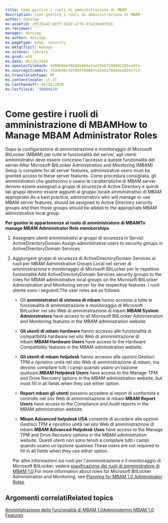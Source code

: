 ```yaml
---
title: Come gestire i ruoli di amministrazione di MBAM
description: Come gestire i ruoli di amministrazione di MBAM
author: dansimp
ms.assetid: c0f25a42-dbff-418d-a776-4fe23ee07d16
ms.reviewer: ''
manager: dansimp
ms.author: dansimp
ms.pagetype: mdop, security
ms.mktglfcycl: manage
ms.sitesec: library
ms.prod: w10
ms.date: 06/16/2016
ms.openlocfilehash: 9d00b8ebf66d2b066afae33e67298691285ce9fa
ms.sourcegitcommit: 354664bc527d93f80687cd2eba70d1eea024c7c3
ms.translationtype: MT
ms.contentlocale: it-IT
ms.lasthandoff: 06/26/2020
ms.locfileid: "10804624"
---
```

# <span data-ttu-id="54ee8-103">Come gestire i ruoli di amministrazione di MBAM</span><span class="sxs-lookup"><span data-stu-id="54ee8-103">How to Manage MBAM Administrator Roles</span></span>


<span data-ttu-id="54ee8-104">Dopo la configurazione di amministrazione e monitoraggio di Microsoft BitLocker (MBAM) per tutte le funzionalità del server, agli utenti amministrativi deve essere concesso l'accesso a queste funzionalità del server.</span><span class="sxs-lookup"><span data-stu-id="54ee8-104">After Microsoft BitLocker Administration and Monitoring (MBAM) Setup is complete for all server features, administrative users must be granted access to these server features.</span></span> <span data-ttu-id="54ee8-105">Come procedura consigliata, gli amministratori che gestiscono o usano le caratteristiche di MBAM server devono essere assegnati a gruppi di sicurezza di Active Directory e quindi tali gruppi devono essere aggiunti al gruppo locale amministrativo di MBAM appropriato.</span><span class="sxs-lookup"><span data-stu-id="54ee8-105">As a best practice, administrators who will manage or use MBAM server features, should be assigned to Active Directory security groups and then those groups should be added to the appropriate MBAM administrative local group.</span></span>

**<span data-ttu-id="54ee8-106">Per gestire le appartenenze al ruolo di amministratore di MBAM</span><span class="sxs-lookup"><span data-stu-id="54ee8-106">To manage MBAM Administrator Role memberships</span></span>**

1.  <span data-ttu-id="54ee8-107">Assegnare utenti amministrativi ai gruppi di sicurezza in Servizi ActiveDirectoryDomain.</span><span class="sxs-lookup"><span data-stu-id="54ee8-107">Assign administrative users to security groups in ActiveDirectoryDomain Services.</span></span>

2.  <span data-ttu-id="54ee8-108">Aggiungere gruppi di sicurezza di ActiveDirectoryDomain Services ai ruoli per MBAM Administrative Groups Local nel server di amministrazione e monitoraggio di Microsoft BitLocker per le rispettive funzionalità.</span><span class="sxs-lookup"><span data-stu-id="54ee8-108">Add ActiveDirectoryDomain Services security groups to the roles for MBAM administrative local groups on the Microsoft BitLocker Administration and Monitoring server for the respective features.</span></span> <span data-ttu-id="54ee8-109">I ruoli utente sono i seguenti:</span><span class="sxs-lookup"><span data-stu-id="54ee8-109">The user roles are as follows:</span></span>

    -   <span data-ttu-id="54ee8-110">Gli **amministratori di sistema di mbam** hanno accesso a tutte le funzionalità di amministrazione e monitoraggio di Microsoft BitLocker nel sito Web di amministrazione di mbam.</span><span class="sxs-lookup"><span data-stu-id="54ee8-110">**MBAM System Administrators** have access to all Microsoft BitLocker Administration and Monitoring features in the MBAM administration website.</span></span>

    -   <span data-ttu-id="54ee8-111">**Gli utenti di mbam hardware** hanno accesso alle funzionalità di compatibilità hardware nel sito Web di amministrazione di mbam.</span><span class="sxs-lookup"><span data-stu-id="54ee8-111">**MBAM Hardware Users** have access to the Hardware Compatibility features in the MBAM administration website.</span></span>

    -   <span data-ttu-id="54ee8-112">**Gli utenti di mbam helpdesk** hanno accesso alle opzioni Gestisci TPM e ripristino unità nel sito Web di amministrazione di mbam, ma devono compilare tutti i campi quando usano un'opzione qualsiasi.</span><span class="sxs-lookup"><span data-stu-id="54ee8-112">**MBAM Helpdesk Users** have access to the Manage TPM and Drive Recovery options in the MBAM administration website, but must fill in all fields when they use either option.</span></span>

    -   <span data-ttu-id="54ee8-113">**Report mbam gli utenti** possono accedere ai report di conformità e controllo nel sito Web di amministrazione di mbam.</span><span class="sxs-lookup"><span data-stu-id="54ee8-113">**MBAM Report Users** have access to the Compliance and Audit reports in the MBAM administration website.</span></span>

    -   <span data-ttu-id="54ee8-114">**Mbam Advanced helpdesk USA** consente di accedere alle opzioni Gestisci TPM e ripristino unità nel sito Web di amministrazione di mbam.</span><span class="sxs-lookup"><span data-stu-id="54ee8-114">**MBAM Advanced Helpdesk Uses** have access to the Manage TPM and Drive Recovery options in the MBAM administration website.</span></span> <span data-ttu-id="54ee8-115">Questi utenti non sono tenuti a compilare tutti i campi quando usano un'opzione qualsiasi.</span><span class="sxs-lookup"><span data-stu-id="54ee8-115">These users are not required to fill in all fields when they use either option.</span></span>

    <span data-ttu-id="54ee8-116">Per altre informazioni sui ruoli per l'amministrazione e il monitoraggio di Microsoft BitLocker, vedere [pianificazione dei ruoli di amministratore di MBAM 1,0](planning-for-mbam-10-administrator-roles.md).</span><span class="sxs-lookup"><span data-stu-id="54ee8-116">For more information about roles for Microsoft BitLocker Administration and Monitoring, see [Planning for MBAM 1.0 Administrator Roles](planning-for-mbam-10-administrator-roles.md).</span></span>

## <span data-ttu-id="54ee8-117">Argomenti correlati</span><span class="sxs-lookup"><span data-stu-id="54ee8-117">Related topics</span></span>


[<span data-ttu-id="54ee8-118">Amministrazione delle funzionalità di MBAM 1.0</span><span class="sxs-lookup"><span data-stu-id="54ee8-118">Administering MBAM 1.0 Features</span></span>](administering-mbam-10-features.md)

 

 





